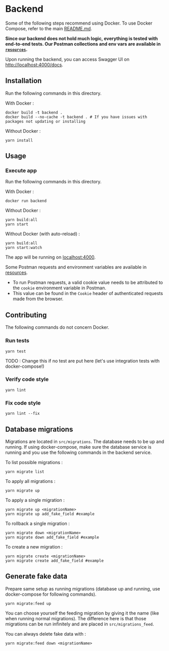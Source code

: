 # Backend

Some of the following steps recommend using Docker. To use Docker Compose, refer to the main [README.md](../README.md).

**Since our backend does not hold much logic, everything is tested with end-to-end tests. Our Postman collections and env vars are available in [`resources`](resources).**

Upon running the backend, you can access Swagger UI on [http://localhost:4000/docs](http://localhost:4000/docs).

## Installation

Run the following commands in this directory.

With Docker : 
```shell
docker build -t backend .
docker build --no-cache -t backend . # If you have issues with packages not updating or installing
```

Without Docker : 
```
yarn install
```

## Usage

### Execute app

Run the following commands in this directory.

With Docker :
```shell
docker run backend
```

Without Docker :
```
yarn build:all
yarn start
```

Without Docker (with auto-reload) :
```
yarn build:all
yarn start:watch
```

The app will be running on [localhost:4000](http://localhost:4000).

Some Postman requests and environment variables are available in [resources](resources).
- To run Postman requests, a valid cookie value needs to be attributed to the `cookie` environment variable in Postman.
- This value can be found in the `Cookie` header of authenticated requests made from the browser.

## Contributing

The following commands do not concern Docker.

### Run tests

```
yarn test
```

TODO : Change this if no test are put here (let's use integration tests with docker-compose!)

### Verify code style

```
yarn lint
```

### Fix code style

```
yarn lint --fix
```

## Database migrations

Migrations are located in `src/migrations`. The database needs to be up and running. If using docker-compose, make sure the database service is running and you use the following commands in the backend service.

To list possible migrations : 
```
yarn migrate list
```

To apply all migrations : 
```
yarn migrate up
```

To apply a single migration :
```
yarn migrate up <migrationName>
yarn migrate up add_fake_field #example
```

To rollback a single migration :
```
yarn migrate down <migrationName>
yarn migrate down add_fake_field #example
```

To create a new migration :
```
yarn migrate create <migrationName>
yarn migrate create add_fake_field #example
```

## Generate fake data

Prepare same setup as running migrations (database up and running, use docker-compose for following commands).

```
yarn migrate:feed up
```

You can choose yourself the feeding migration by giving it the name (like when running normal migrations). The difference here is that those migrations can be run infinitely and are placed in `src/migrations_feed`.

You can always delete fake data with :

```
yarn migrate:feed down <migrationName>
```

